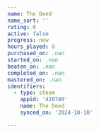 ```yaml
---
name: The Deed
name_sort: ''
rating: 0
active: false
progress: new
hours_played: 0
purchased_on: .nan
started_on: .nan
beaten_on: .nan
completed_on: .nan
mastered_on: .nan
identifiers:
  - type: steam
    appid: '420740'
    name: The Deed
    synced_on: '2024-10-10'

---
```

